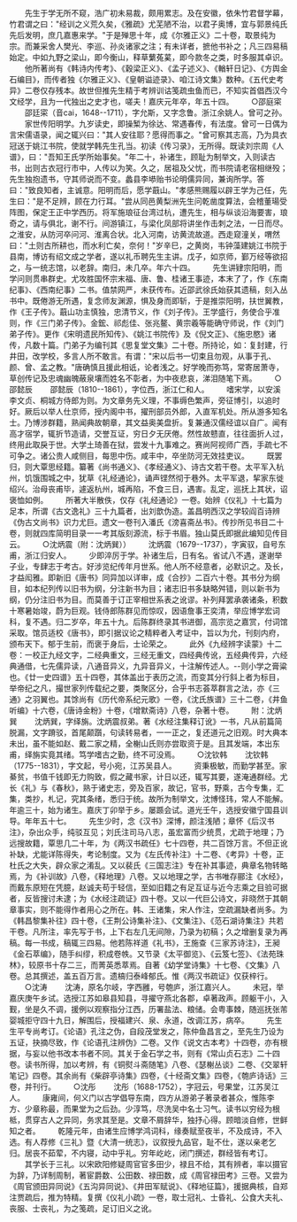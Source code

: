 <!-- { "loadSidebar": true } -->
　　先生于学无所不窥，浩广初未易裁，颇用累志。及在安徽，依朱竹君督学幕，竹君谓之曰："经训之义荒久矣，《雅疏》尤芜陋不治，以君子奥博，宜与郭景纯氏先后发明，庶几嘉惠来学。"于是殚思十年，成《尔雅正义》二十卷，取景纯为宗。而兼采舍人樊光、李巡、孙炎诸家之注；有未详者，摭他书补之；凡三四易稿始定。中如九野之梁山，即今衡山，释草蘩菟蒵，即今款冬之类，时多服其卓识。
　　他所著尚有《韩诗内传考》、《穀梁正义》、《孟子述义》、《輶轩日记》、《方舆金石编目》，而传者独《尔雅正义》、《皇朝谥迹录》、咱江诗文集》数种。《五代史考异》二卷仅存残本。故世但推先生精于考辨训诂笺疏虫鱼而已，不知实首倡西汉今文经学，且为一代独出之史才也，嗟夫！嘉庆元年卒，年五十四。
　　○邵庭寀
　　邵廷寀（音cai，1648--1711），字允斯，又字念鲁。浙江余姚人。曾可之孙。
　　家世传阳明学。九岁读史，即操椠为徐达、常遇春传，有法度。曾可一日偶为言宋儒语录，闻之辄兴曰："其人安往耶？愿得而事之。"曾可察其志高，乃为具衣冠送于姚江书院，使就学韩先生孔当。初读《传习录》，无所得。既读刘宗周《人谱》，曰："吾知王氏学所始事矣。"年二十，补诸生，顾耻为制举文，入则读古书，出则古衣冠行市中，人传以为笑。久之，居祖及父忧，而书院请老宿相继殁；先生独抱遗书，守其师说而不变。蠡县李塨贻书论明儒异同，兼询所学。答曰："致良知者，主诚意。阳明而后，愿学蕺山。"孝感熊赐履以辟王学为己任，先生曰："是不足辨，顾在力行耳。"尝从同邑黄梨洲先生问乾凿度算法，会稽董瑒受阵图，保定王正中学西历。将军施琅征台湾过杭，遭先生，相与纵谈沿海要害，琅奇之，请与俱北，谢不行。间游镇江，与梁化凤部将讲坐作击刺之法，一日而尽。之淮安，从防河卒问河、淮离合状。北入河南，访黄流故道。西走窥潼关，喟然曰："土则古所耕也，而水利亡矣，奈何！"岁辛巳，之黄岗，韦钟藻建姚江书院于县南，博访有绍文成之学者，遂以礼币聘先生主讲。戊子，如京师，鄞万经等欲招之，与一统志馆，以老辞。南归，未几卒。年六十四。
　　先生讲肄宗阳明，而学问则贯串群史。尤攻胜国怀宗末福、唐、鲁、桂诸王事迹，本末了了，作《东南纪事》、《西南纪事》二书。值禁网严，未获传布。近邵武徐氏始获其遗稿，刻入丛书中。既倦游无所遇，复念师友渊源，惧及身而即斩，于是推崇阳明，扶世翼教，作《王子传》。蕺山功主慎独，忠清节义，作《刘子传》。王学盛行，务使合乎准则，作《三门弟子传》。金鋐、祁彪佳、张兆鳌、黄宗羲等能确守师说，作《刘门弟子传》。更作《宋明遗民所知传》、《姚江书院传》及《倪文正》、《施忠愍》诸传，凡数十篇。门弟子为编刊其《思复堂文集》二十卷。所持论，如：复封建，行井田，改学校，多言人所不敢言。有谓："宋以后书一切束且勿观，从事于孔、颜、曾、孟之教。"唐确慎且援此相诋，论者浅之。好学晚而弥笃，常寄居萧寺，草创传记及忠魂幽魄蔽泉壤而姓名不彰者，为中夜悲哀，涕泪随笔下焉。
　　○邵懿辰
　　邵懿辰（1810--1861），字位西，浙江仁和人。
　　嗜宋学，以安溪李文贞、桐城方侍郎为则。为文章务先义理，不事缛色繁声，旁征博引，以追时好。厥后以举人仕京师，授内阁中书，擢刑部员外郎，入直军机处。所从游多知名士。乃博涉群籍，熟闻典故朝章，其文益奥美盘折。复兼通汉儒经谊以自广。闻有高才宿学，辄折节造请，交誉互证，穷日夕无厌倦。然性故戆直，往往面折人过，终用此取戾于世。大学土琦善在狱，尝发十九事难之。赛尚阿视师广西，手疏七不可争之。诸公贵人咸侧目，每思中伤。咸丰中，卒坐防河无效挂吏议。
　　既罢归，则大覃思经籍。纂著《尚书通义》、《孝经通义》、诗古文若干卷。太平军入杭州，饥饿围城之中，犹草《礼经通论》，诵声铿然彻于巷外。太平军退，挈家东徙绍兴。治母丧甫毕，遽返杭州，城再陷，不食三日，遇害。乱定，巡抚上其状，诏褒恤如例。
　　所著大半散佚，仅存《礼经通论》一卷。始辨《仪礼》十七篇为足本，所谓《古文逸礼》三十九篇者，出刘歆伪造。盖昌明西汉之学较阎百诗辨《伪古文尚书》识力尤巨。遗文一卷刊入潘氏《滂喜斋丛书》。传抄所见书目二十卷，则就四库简明目录一一考其版刻源流，标于书眉。独山莫氏即据此编知见传目云。
　　○沈炳震（附：沈炳巽））
　　沈炳震（1679--1737），字寅驭，自号东甫，浙江归安人。
　　少即淬厉于学。补诸生后，日有名。省试八不遇，遂谢举子业，专肆志于考古。好涉览纪传年月世系。他人所不经意者，必默识之。及长，才益闳雅。即新旧《唐书》同异加以详审，成《合抄》二百六十卷。其书分为纲目，如本纪列传以旧书为纲，分注新书为目；诸志旧书多缺略舛错，则以新书为纲，仍分注旧书为目。而莫善于订正宰相世系表之讹谬。补列拜罢承袭诸条，积数十寒暑始竣，蔚为巨观。钱侍郎陈群见而惊叹，因语詹事王奕清，举应博学宏词科，复不遇。归二岁卒，年五十九。后陈群终录其书进御，高宗览之嘉赏，付词馆采取。馆员适校《唐书》，即引据议论之精粹者入考证中，旨以为允，刊刻内府，颁布天下。郁于生前，而褒于身后，士论荣之。
　　此外《九经辨字读蒙》十二卷：一校正九经文字，二经典重文，三经无重文，四经典传讹，五经典传异，六经典通借，七先儒异读，八通音异义，九异音异义，十注解传述人。--则小学之膏粱也。《廿一史四谱》五十四卷，其体盖出于表历之流，而变其分行斜上者为标目，举帝纪之凡，撮世家列传载纪之要，类聚区分，合乎书志荟萃群言之法，亦《三通》之羽翼也。其馀尚有《历代帝系纪元歌》一卷，《沈氏族谱》三十二卷，《井鱼听编》十六卷，《唐诗金粉》十卷，《增默斋诗》八卷，杂著十卷。
　　附：沈炳巽
　　沈炳巽，字绎旃。沈炳震叔弟。著《水经注集释订讹》一书，凡从前篇简脱漏，文字蹐驳，首尾颠躓，句读转易者，一一正之，复还道元之旧观。时大典本未出，虽不能如赵、戴二家之精，全榭山氏则亦尝取资于是。且其发端，本出东甫，绎旃实竟其绪。笃学嗜古之勤，终不可没焉。
　　○沈钦韩
　　沈钦韩（1775--1831），字文起，号小宛，江苏吴县人。
　　资秉极敏，而勤学甚至。家綦贫，书值千钱即无力购致，假之藏书家，计日以还，辄写其要，遂淹通群经。尤长《礼》与《春秋》，熟于诸史志，旁及百家，故记，官书，野乘，古今专集，汇集，类抄，札记，究其条绪，悉归于统。故所为制举文，沈博怪玮，常人不能解。年逾三十，始为诸生。嘉庆丁卯举于乡。屡踬会试。道光壬午，选授安徽宁国县训导。年年五十七。
　　先生少时，念《汉书》深博，颜注浅陋；章怀《后汉书注》，杂出众手，纯驳互见；刘氏注司马八志，虽宏富而少统贯，尤疏于地理；乃远搜故籍，覃思几二十年，为《两汉书疏任》七十四卷，共二百馀万言。不但正讹补缺，尤能详陈得失，考论制度。又为《左氏传补注》十二卷、《考异》十卷，正杜氏之大失，辟众家之淆乱。又以裴氏《三国志注》专在补其事迹，典章名物转略焉，为《补训故》八卷，《释地理》八卷。又以地理之学，古书唯存郦注《水经》，而戴东原短在凭臆，赵诚夫苟于轻信，至如旧籍之有足互证与近今志乘之目验可据者，反皆搜讨未逮；为《水经注疏证》四十卷。又以一代巨公诗文，非晓然于其朝章事实，则不能得作者用心之所在。韩、王诸集，宋人作注，空疏漏缺者尚多。为《韩昌黎集补往》四十卷，《王荆公诗集补注》、《文集注》、《范石湖诗集注》共若干卷。凡所注，率先写于书，上下右左几无间隙，乃录为初稿；久之增删复录为再稿。每一书成，稿辄三四易。他若陈祥道《礼书》，王施查《三家苏诗注》，王昶《金石萃编》，随手纠缪，积成卷帙。又节录《太平御览》、《云笈七签》、《法苑珠林》，较原书十存二三，而菁英悉萃焉。自著《幼学堂诗集》十七卷、《文集》八卷。总其撰述，盖五百万言。遗槁归泰峰郁氏。惟《两汉书疏证》仅获梓行。
　　○沈涛
　　沈涛，原名尔岐，字西雝，号匏庐，浙江嘉兴人。
　　未冠，举嘉庆庚午乡试。选授江苏如皋县知县，寻擢守燕北各郡，卓著政声。顾躯干小，入觐，坐是久不调，援例以观察指分江西，历署盐法、粮储。会粤事棘，随巡抚张芾婴城拒守四十九日，解围后，授福建兴、泉、永道，改调江苏，病卒。
　　先生生平专尚考订。《论语》孔注之伪，自段茂堂发之，陈仲鱼昌言之，至先生乃设为五证，抉摘尽致，作《论语孔注辨伪》二卷。又作《说文古本考》十四卷，亦有根据，与妄以他书改本书者不同。其关于金石学之书，则有《常山贞石志》二十四卷。读书所得，加以考辨，有《铜熨斗斋随笔》八卷、《瑟榭丛谈》二卷、《交翠轩笔记》四卷。其余尚有《柴辟亭诗集》四卷，《十经斋文集》四卷，《匏庐诗话》三卷，并刊行。
　　○沈彤
　　沈彤（1688-1752），字冠云，号果堂，江苏吴江人。
　　康雍间，何义门以古学倡导东南，四方从游弟子著录者甚众，惟陈李方、少章称最，而果堂为之后劲。少淳笃，尽洗吴中名士习气。读书以穷经为根柢，贯穿古人之异同，务求其至是。文章不屑辞华，独抒心得。顾暗淡自修，世鲜知之者。
　　乾隆元年，由诸生应博学鸿词科，缘奏赋至夜半，不及成诗，不入选。有人荐修《三礼》暨《大清一统志》，议叙授九品官，耻不仕，遂以亲老乞归。居丧不茹荤，不内寝，动中乎礼。穷年屹屹，闭门撰述，群经皆有考订。
　　其学长于三礼。以宋欧阳修疑周官官多田少，禄且不给，其有辨者，率以摄官为辞，乃详制周制，著宦爵数、公田数、禄田数，成《周官禄田考》三卷。又尝为《周官颁田异同说》《五沟异同说》、《井田军赋说》、《释地征篇》，援据典核，自郑注贾疏后，推为特精。复撰《仪礼小疏》一卷，取士冠礼、士昏礼、公食大夫礼、丧服、士丧礼，为之笺疏，足订旧义之讹。
